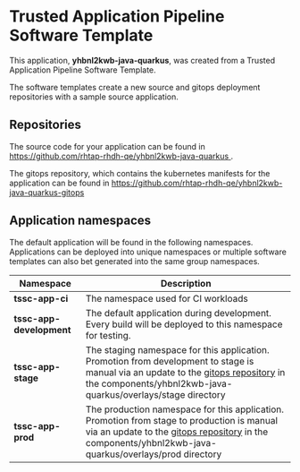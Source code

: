 # Trusted Application Pipeline Software Template

This application, **yhbnl2kwb-java-quarkus**, was created from a Trusted Application Pipeline Software Template.

The software templates create a new source and gitops deployment repositories with a sample source application. 

## Repositories

The source code for your application can be found in [https://github.com/rhtap-rhdh-qe/yhbnl2kwb-java-quarkus ](https://github.com/rhtap-rhdh-qe/yhbnl2kwb-java-quarkus ).
 
The gitops repository, which contains the kubernetes manifests for the application can be found in 
[https://github.com/rhtap-rhdh-qe/yhbnl2kwb-java-quarkus-gitops ](https://github.com/rhtap-rhdh-qe/yhbnl2kwb-java-quarkus-gitops ) 

## Application namespaces 

The default application will be found in the following namespaces. Applications can be deployed into unique namespaces or multiple software templates can also bet generated into the same group namespaces.  

|  Namespace   |  Description   |  
| -------- | -------- |
| **tssc-app-ci** | The namespace used for CI workloads |
| **tssc-app-development** | The default application during development. Every build will be deployed to this namespace for testing. |
| **tssc-app-stage** | The staging namespace for this application. Promotion from development to stage is manual via an update to the [gitops repository](https://github.com/rhtap-rhdh-qe/yhbnl2kwb-java-quarkus-gitops ) in the components/yhbnl2kwb-java-quarkus/overlays/stage directory |
| **tssc-app-prod** | The production namespace for this application. Promotion from stage to production is manual via an update to the [gitops repository](https://github.com/rhtap-rhdh-qe/yhbnl2kwb-java-quarkus-gitops ) in the components/yhbnl2kwb-java-quarkus/overlays/prod directory |
